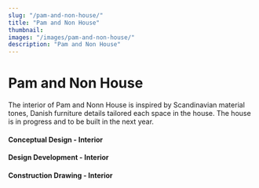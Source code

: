 ```yaml
---
slug: "/pam-and-non-house/"
title: "Pam and Non House"
thumbnail:
images: "/images/pam-and-non-house/"
description: "Pam and Non House"
---
```


# Pam and Non House

The interior of Pam and Nonn House is inspired by Scandinavian material tones, Danish furniture details tailored each space in the house. The house is in progress and to be built in the next year.

#### Conceptual Design - Interior

#### Design Development - Interior

#### Construction Drawing - Interior
